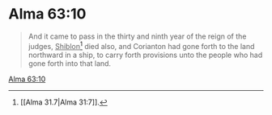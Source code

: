 # Alma 63:10

> And it came to pass in the thirty and ninth year of the reign of the judges, <u>Shiblon</u>[^a] died also, and Corianton had gone forth to the land northward in a ship, to carry forth provisions unto the people who had gone forth into that land.

[Alma 63:10](https://www.churchofjesuschrist.org/study/scriptures/bofm/alma/63?lang=eng&id=p10#p10)


[^a]: [[Alma 31.7|Alma 31:7]].  
